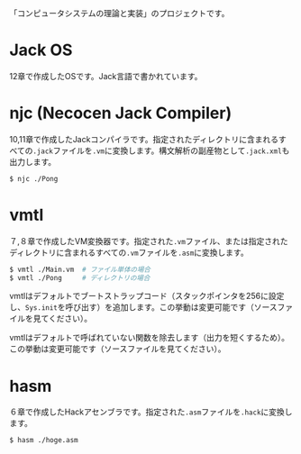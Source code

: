 「コンピュータシステムの理論と実装」のプロジェクトです。

# Jack OS
12章で作成したOSです。Jack言語で書かれています。

# njc (Necocen Jack Compiler)
10,11章で作成したJackコンパイラです。指定されたディレクトリに含まれるすべての`.jack`ファイルを`.vm`に変換します。構文解析の副産物として`.jack.xml`も出力します。

```sh
$ njc ./Pong
```

# vmtl
７,８章で作成したVM変換器です。指定された`.vm`ファイル、または指定されたディレクトリに含まれるすべての`.vm`ファイルを`.asm`に変換します。

```sh
$ vmtl ./Main.vm  # ファイル単体の場合
$ vmtl ./Pong     # ディレクトリの場合
```

vmtlはデフォルトでブートストラップコード（スタックポインタを256に設定し、`Sys.init`を呼び出す）を追加します。この挙動は変更可能です（ソースファイルを見てください）。

vmtlはデフォルトで呼ばれていない関数を除去します（出力を短くするため）。この挙動は変更可能です（ソースファイルを見てください）。

# hasm
６章で作成したHackアセンブラです。指定された`.asm`ファイルを`.hack`に変換します。

```sh
$ hasm ./hoge.asm
```
